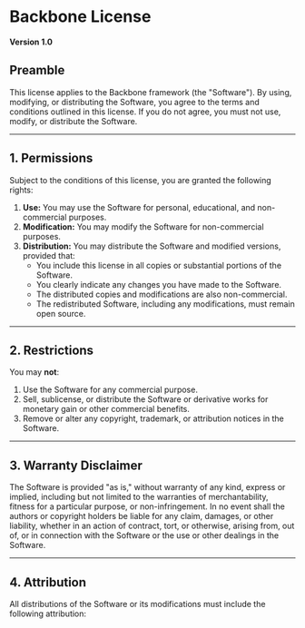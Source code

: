 # Backbone License

**Version 1.0**

## Preamble
This license applies to the Backbone framework (the "Software"). By using, modifying, or distributing the
Software, you agree to the terms and conditions outlined in this license. If you do not agree, you must not
use, modify, or distribute the Software.

---

## 1. Permissions
Subject to the conditions of this license, you are granted the following rights:

1. **Use:** You may use the Software for personal, educational, and non-commercial purposes.
2. **Modification:** You may modify the Software for non-commercial purposes.
3. **Distribution:** You may distribute the Software and modified versions, provided that:
   - You include this license in all copies or substantial portions of the Software.
   - You clearly indicate any changes you have made to the Software.
   - The distributed copies and modifications are also non-commercial.
   - The redistributed Software, including any modifications, must remain open source.

---

## 2. Restrictions
You may **not**:

1. Use the Software for any commercial purpose.
2. Sell, sublicense, or distribute the Software or derivative works for monetary gain or other commercial benefits.
3. Remove or alter any copyright, trademark, or attribution notices in the Software.

---

## 3. Warranty Disclaimer
The Software is provided "as is," without warranty of any kind, express or implied, including but not limited to the
warranties of merchantability, fitness for a particular purpose, or non-infringement. In no event shall the authors or
copyright holders be liable for any claim, damages, or other liability, whether in an action of contract, tort,
or otherwise, arising from, out of, or in connection with the Software or the use or other dealings in the Software.

---

## 4. Attribution
All distributions of the Software or its modifications must include the following attribution:

